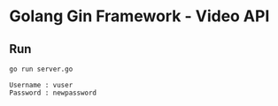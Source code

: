 # Golang Gin Framework - Video API 

## Run

```bash
go run server.go
```


```Login Details 
Username : vuser
Password : newpassword
```
